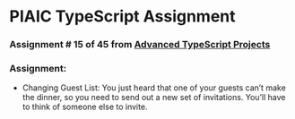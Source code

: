 # PIAIC TypeScript Assignment

### Assignment # 15 of 45 from [Advanced TypeScript Projects](https://github.com/panaverse/typescript-node-projects/blob/main/getting-started-exercises.md)

### Assignment:

- Changing Guest List: You just heard that one of your guests can’t make the
  dinner, so you need to send out a new set of invitations. You’ll have to think of
  someone else to invite.

